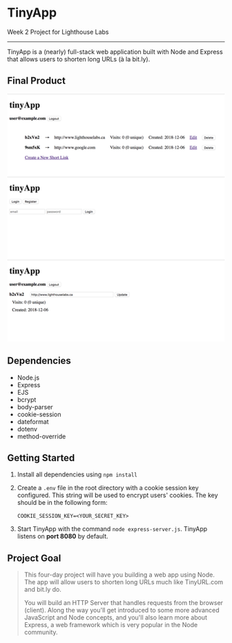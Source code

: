 # TinyApp

Week 2 Project for Lighthouse Labs

---

TinyApp is a (nearly) full-stack web application built with Node and Express that allows users to shorten long URLs (à la bit.ly).

## Final Product

![Screenshot of urls page](https://github.com/zixialu/tinyapp/blob/master/docs/urls-page.png?raw=true)
![Screenshot of login page](https://github.com/zixialu/tinyapp/blob/master/docs/login-page.png?raw=true)
![Screenshot of urls/:id page](https://github.com/zixialu/tinyapp/blob/master/docs/urls-show-page.png?raw=true)

## Dependencies

- Node.js
- Express
- EJS
- bcrypt
- body-parser
- cookie-session
- dateformat
- dotenv
- method-override

## Getting Started

1. Install all dependencies using `npm install`

2. Create a `.env` file in the root directory with a cookie session key configured. This string will be used to encrypt users' cookies. The key should be in the following form:

   ```env
   COOKIE_SESSION_KEY=<YOUR_SECRET_KEY>
   ```

3. Start TinyApp with the command `node express-server.js`. TinyApp listens on **port 8080** by default.

## Project Goal

> This four-day project will have you building a web app using Node. The app will allow users to shorten long URLs much like TinyURL.com and bit.ly do.
>
> You will build an HTTP Server that handles requests from the browser (client). Along the way you'll get introduced to some more advanced JavaScript and Node concepts, and you'll also learn more about Express, a web framework which is very popular in the Node community.
